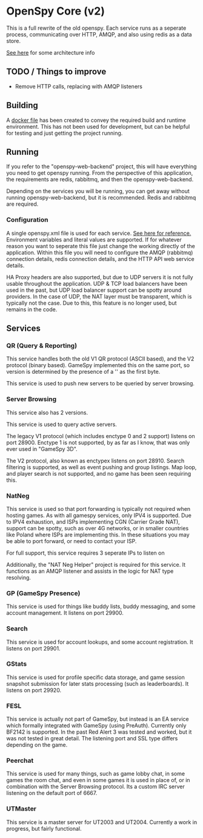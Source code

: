 # OpenSpy Core (v2)

This is a full rewrite of the old openspy. Each service runs as a seperate process, communicating over HTTP, AMQP, and also using redis as a data store.

[See here](./DESIGN.md) for some architecture info

## TODO / Things to improve
* Remove HTTP calls, replacing with AMQP listeners


## Building
A [docker file](Dockerfile) has been created to convey the required build and runtime environment. This has not been used for development, but can be helpful for testing and just getting the project running.

## Running
If you refer to the "openspy-web-backend" project, this will have everything you need to get openspy running.
From the perspective of this application, the requirements are redis, rabbitmq, and then the openspy-web-backend.

Depending on the services you will be running, you can get away without running openspy-web-backend, but it is recommended. Redis and rabbitmq are required.

### Configuration
A single openspy.xml file is used for each service. 
[See here for reference.](docker-support/openspy.xml)
Environment variables and literal values are supported.
If for whatever reason you want to seperate this file just change the working directly of the application.
Within this file you will need to configure the AMQP (rabbitmq) connection details, redis connection details, and the HTTP API web service details.

HA Proxy headers are also supported, but due to UDP servers it is not fully usable throughout the application. UDP & TCP load balancers have been used in the past, but UDP load balancer support can be spotty around providers. In the case of UDP, the NAT layer must be transparent, which is typically not the case. Due to this, this feature is no longer used, but remains in the code.

## Services
### QR (Query & Reporting)
This service handles both the old V1 QR protocol (ASCII based), and the V2 protocol (binary based).
GameSpy implemented this on the same port, so version is determined by the presence of a '\' as the first byte.

This service is used to push new servers to be queried by server browsing.

### Server Browsing
This service also has 2 versions.

This service is used to query active servers.

The legacy V1 protocol (which includes enctype 0 and 2 support) listens on port 28900. Enctype 1 is not supported, by as far as I know, that was only ever used in "GameSpy 3D".

The V2 protocol, also known as enctypex listens on port 28910. Search filtering is supported, as well as event pushing and group listings. Map loop, and player search is not supported, and no game has been seen requiring this.

### NatNeg
This service is used so that port forwarding is typically not required when hosting games. As with all gamespy services, only IPV4 is supported. Due to IPV4 exhaustion, and ISPs implementing CGN (Carrier Grade NAT), support can be spotty, such as over 4G networks, or in smaller countries like Poland where ISPs are implementing this. In these situations you may be able to port forward, or need to contact your ISP.

For full support, this service requires 3 seperate IPs to listen on

Additionally, the "NAT Neg Helper" project is required for this service. It functions as an AMQP listener and assists in the logic for NAT type resolving.

### GP (GameSpy Presence)
This service is used for things like buddy lists, buddy messaging, and some account management. It listens on port 29900.

### Search
This service is used for account lookups, and some account registration. It listens on port 29901.

### GStats
This service is used for profile specific data storage, and game session snapshot submission for later stats processing (such as leaderboards). It listens on port 29920.

### FESL
This service is actually not part of GameSpy, but instead is an EA service which formally integrated with GameSpy (using PreAuth). Currently only BF2142 is supported. In the past Red Alert 3 was tested and worked, but it was not tested in great detail. The listening port and SSL type differs depending on the game.

### Peerchat
This service is used for many things, such as game lobby chat, in some games the room chat, and even in some games it is used in place of, or in combination with the Server Browsing protocol. Its a custom IRC server listening on the default port of 6667.

### UTMaster
This service is a master server for UT2003 and UT2004. Currently a work in progress, but fairly functional.